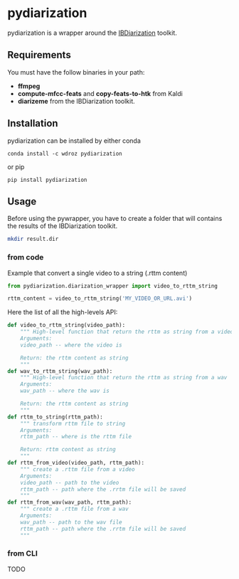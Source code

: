 # pydiarization

pydiarization is a wrapper around the [IBDiarization](https://github.com/idiap/IBDiarization) toolkit.

## Requirements

You must have the follow binaries in your path:
*  **ffmpeg**
*  **compute-mfcc-feats** and **copy-feats-to-htk** from Kaldi
*  **diarizeme** from the IBDiarization toolkit.

## Installation

pydiarization can be installed by either conda
```
conda install -c wdroz pydiarization
```
or pip
```
pip install pydiarization
```

## Usage

Before using the pywrapper, you have to create a folder that will contains the results of the IBDiarization toolkit. 
```bash
mkdir result.dir
```


### from code

Example that convert a single video to a string (.rttm content)
```python
from pydiarization.diarization_wrapper import video_to_rttm_string

rttm_content = video_to_rttm_string('MY_VIDEO_OR_URL.avi')
```

Here the list of all the high-levels API:
```python
def video_to_rttm_string(video_path):
    """ High-level function that return the rttm as string from a video
    Arguments:
    video_path -- where the video is

    Return: the rttm content as string
    """
def wav_to_rttm_string(wav_path):
    """ High-level function that return the rttm as string from a wav
    Arguments:
    wav_path -- where the wav is

    Return: the rttm content as string
    """
def rttm_to_string(rttm_path):
    """ transform rttm file to string
    Arguments:
    rttm_path -- where is the rttm file

    Return: rttm content as string
    """
def rttm_from_video(video_path, rttm_path):
    """ create a .rttm file from a video
    Arguments:
    video_path -- path to the video
    rttm_path -- path where the .rrtm file will be saved
    """
def rttm_from_wav(wav_path, rttm_path):
    """ create a .rttm file from a wav
    Arguments:
    wav_path -- path to the wav file
    rttm_path -- path where the .rrtm file will be saved
    """

```

### from CLI

TODO
